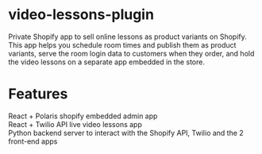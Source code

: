 # video-lessons-plugin

Private Shopify app to sell online lessons as product variants on Shopify. This app helps you schedule room times and publish them as product variants, serve the room login data to customers when they order, and hold the video lessons on a separate app embedded in the store.

# Features

React + Polaris shopify embedded admin app
<br/>
React + Twilio API live video lessons app
<br/>
Python backend server to interact with the Shopify API, Twilio and the 2 front-end apps
